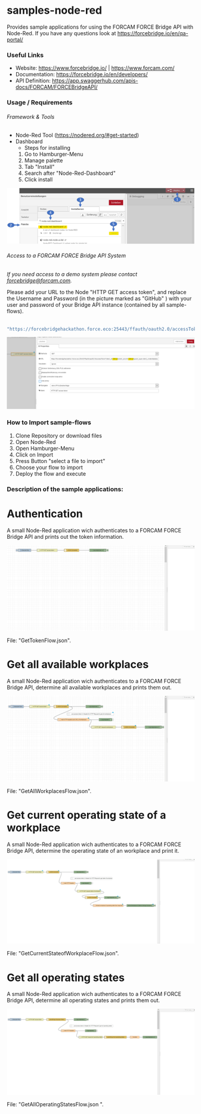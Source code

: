 # samples-node-red
Provides sample applications for using the FORCAM FORCE Bridge API with Node-Red.
If you have any questions look at https://forcebridge.io/en/qa-portal/

### Useful Links

* Website: https://www.forcebridge.io/ | https://www.forcam.com/
* Documentation: https://forcebridge.io/en/developers/
* API Definition: https://app.swaggerhub.com/apis-docs/FORCAM/FORCEBridgeAPI/

### Usage / Requirements

###### Framework & Tools

* Node-Red Tool (https://nodered.org/#get-started)
* Dashboard 
    - Steps for installing
    1) Go to Hamburger-Menu 
    2) Manage palette 
    3) Tab "Install" 
    4) Search after "Node-Red-Dashboard" 
    5) Click install

![Image](assets/Node-Red-Dashboard-install.png)

###### Access to a FORCAM FORCE Bridge API System

_If you need access to a demo system please contact forcebridge@forcam.com._

Please add your URL to the Node "HTTP GET access token", and replace the Username and Password (in the picture marked as "GitHub" ) with your user and password of your Bridge API instance (contained by all sample-flows).

```Javascript

"https://forcebridgehackathon.force.eco:25443/ffauth/oauth2.0/accessToken?client_id=" + Username + "&client_secret=" + Password + "&grant_type=client_credentials&scope=read%20write"
```
![Image](assets/Get-Acess-Token.png)

### How to Import sample-flows

1. Clone Repository or download files
2. Open Node-Red
3. Open Hamburger-Menu
4. Click on Import
5. Press Button "select a file to import"
6. Choose your flow to import
7. Deploy the flow and execute

### Description of the sample applications:

# Authentication

A small Node-Red application wich authenticates to a FORCAM FORCE Bridge API and prints out the token information.

![Image](assets/AuthenticationGif.gif)

File: "GetTokenFlow.json".

# Get all available workplaces

A small Node-Red application wich authenticates to a FORCAM FORCE Bridge API, determine all available workplaces and prints them out.

![Image](assets/GetAvailableWorkplacesGif.gif)

File: "GetAllWorkplacesFlow.json".

# Get current operating state of a workplace

A small Node-Red application wich authenticates to a FORCAM FORCE Bridge API, determine the operating state of an workplace and print it.

![Image](assets/GetOperatingStateOfWorkplaceGif.gif)

File: "GetCurrentStateofWorkplaceFlow.json".

# Get all operating states

A small Node-Red application wich authenticates to a FORCAM FORCE Bridge API, determine all operating states and prints them out.

![Image](assets/GetOperatingStatesGif.gif)

File: "GetAllOperatingStatesFlow.json ".
